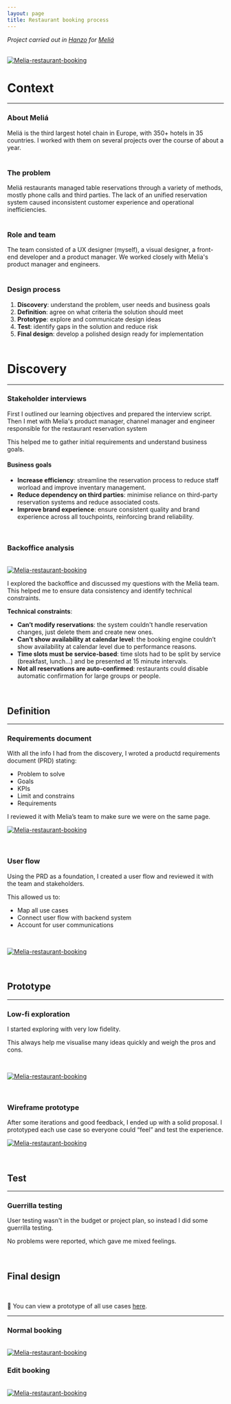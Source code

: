 ```yaml
---
layout: page
title: Restaurant booking process
---
```



*Project carried out in [Hanzo](https://hanzo.es/) for [Meliá](https://www.melia.com/)*<br>

<br>
<a href="{{ https://danielszt.github.io/ }}/assets/mb1.png" target="_blank"><img src="{{ https://danielszt.github.io/ }}/assets/mb1.png" alt="Melia-restaurant-booking" class="inline"/></a>

<br>

# Context
---
### About Meliá

Meliá is the third largest hotel chain in Europe, with 350+ hotels in 35 countries. I worked with them on several projects over the course of about a year. 
<br>
<br>

### The problem

Meliá restaurants managed table reservations through a variety of methods, mostly phone calls and third parties. The lack of an unified reservation system caused inconsistent customer experience and operational inefficiencies.
<br>
<br>

### Role and team

The team consisted of a UX designer (myself), a visual designer, a front-end developer and a product manager. We worked closely with Melia's product manager and engineers.
<br>
<br>

### Design process

1. **Discovery**: understand the problem, user needs and business goals
2. **Definition**: agree on what criteria the solution should meet
3. **Prototype**: explore and communicate design ideas
4. **Test**: identify gaps in the solution and reduce risk
5. **Final design**: develop a polished design ready for implementation
<br><br>


# Discovery
---
### Stakeholder interviews

First I outlined our learning objectives and prepared the interview script. Then I met with Melia's product manager, channel manager and engineer responsible for the restaurant reservation system

This helped me to gather initial requirements and understand business goals.
<br>

#### Business goals
- **Increase efficiency**: streamline the reservation process to reduce staff worload and improve inventary management.
- **Reduce dependency on third parties**: minimise reliance on third-party reservation systems and reduce associated costs.
- **Improve brand experience**: ensure consistent quality and brand experience across all touchpoints, reinforcing brand reliability.

<br>

### Backoffice analysis
<br>
<a href="{{ https://danielszt.github.io/ }}/assets/mb2.png" target="_blank"><img src="{{ https://danielszt.github.io/ }}/assets/mb2.png" alt="Melia-restaurant-booking" class="inline"/></a>
<br>

I explored the backoffice and discussed my questions with the Meliá team. This helped me to ensure data consistency and identify technical constraints.
<br>

**Technical constraints**:

- **Can’t modify reservations**: the system couldn't handle reservation changes, just delete them and create new ones.
- **Can’t show availability at calendar level**: the booking engine couldn’t show availability at calendar level due to performance reasons.
- **Time slots must be service-based**: time slots had to be split by service (breakfast, lunch...) and be presented at 15 minute intervals.
-  **Not all reservations are auto-confirmed**: restaurants could disable automatic confirmation for large groups or people.

<br>

## Definition
---
### Requirements document

With all the info I had from the discovery, I wroted a productd requirements document (PRD) stating:

- Problem to solve
- Goals
- KPIs
- Limit and constrains
- Requirements

I reviewed it with Melia’s team to make sure we were on the same page.
<br>

<a href="{{ https://danielszt.github.io/ }}/assets/mb3.png" target="_blank"><img src="{{ https://danielszt.github.io/ }}/assets/mb3.png" alt="Melia-restaurant-booking" class="inline"/></a>

<br>

### User flow

Using the PRD as a foundation, I created a user flow and reviewed it with the team and stakeholders.

This allowed us to:

- Map all use cases
- Connect user flow with backend system
- Account for user communications

<br>

<a href="{{ https://danielszt.github.io/ }}/assets/mb4.png" target="_blank"><img src="{{ https://danielszt.github.io/ }}/assets/mb4.png" alt="Melia-restaurant-booking" class="inline"/></a>

<br>

## Prototype
---
### Low-fi exploration

I started exploring with very low fidelity.

This always help me visualise many ideas quickly and weigh the pros and cons.

<br>

<a href="{{ https://danielszt.github.io/ }}/assets/mb5.png" target="_blank"><img src="{{ https://danielszt.github.io/ }}/assets/mb5.png" alt="Melia-restaurant-booking" class="inline"/></a>

<br>

### Wireframe prototype

After some iterations and good feedback, I ended up with a solid proposal. I prototyped each use case so everyone could “feel” and test the experience.
<br>

<a href="{{ https://danielszt.github.io/ }}/assets/mb6.png" target="_blank"><img src="{{ https://danielszt.github.io/ }}/assets/mb6.png" alt="Melia-restaurant-booking" class="inline"/></a>

<br>

## Test
---
### Guerrilla testing

User testing wasn't in the budget or project plan, so instead I did some guerrilla testing.

No problems were reported, which gave me mixed feelings.

<br>

## Final design
<br>

📱 You can view a prototype of all use cases [here](https://www.figma.com/proto/2BkLsKCJmbz2xtsofB1OUT/Dani's-draft?page-id=440%3A70355&node-id=797-33185&viewport=-21%2C4878%2C0.1&t=B5QbrCqP21Pn23Iv-1&scaling=scale-down&content-scaling=fixed&starting-point-node-id=797%3A33185).

---
### Normal booking
<br>
<a href="{{ https://danielszt.github.io/ }}/assets/mb7.png" target="_blank"><img src="{{ https://danielszt.github.io/ }}/assets/mb7.png" alt="Melia-restaurant-booking" class="inline"/></a>

<br>

### Edit booking
<br>
<a href="{{ https://danielszt.github.io/ }}/assets/mb8.png" target="_blank"><img src="{{ https://danielszt.github.io/ }}/assets/mb8.png" alt="Melia-restaurant-booking" class="inline"/></a>

